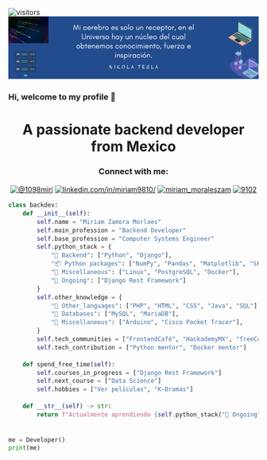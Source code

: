 ![visitors](https://visitor-badge.laobi.icu/badge?page_id=page.id)
![M](Banner_Github.png)
### Hi, welcome to my profile 👋

<h1 align="center">A passionate backend developer from Mexico</h1>

<!--
**miri9810/miri9810** is a ✨ _special_ ✨ repository because its `README.md` (this file) appears on your GitHub profile.

Here are some ideas to get you started:

- 🔭 I’m currently working on **My Money Project**
- 🌱 I’m currently learning **Django Rest Framework**
- 👯 I’m looking to study with **Hackademy and HackWomen**
- 🤔 I’m looking for help with ...
- 💬 Ask me about ...
- 📫 How to reach me: ...
- 😄 Pronouns: ...
- ⚡ Fun fact: ...-->

<h3 align="center">Connect with me:</h3>
<p align="center">
<a href="https://twitter.com/@1098miri" target="blank"><img align="center" src="https://raw.githubusercontent.com/rahuldkjain/github-profile-readme-generator/master/src/images/icons/Social/twitter.svg" alt="@1098miri" height="30" width="40" /></a>
<a href="https://linkedin.com/in/linkedin.com/in/miriam9810/" target="blank"><img align="center" src="https://raw.githubusercontent.com/rahuldkjain/github-profile-readme-generator/master/src/images/icons/Social/linked-in-alt.svg" alt="linkedin.com/in/miriam9810/" height="30" width="40" /></a>
<a href="https://instagram.com/miriam_moraleszam" target="blank"><img align="center" src="https://raw.githubusercontent.com/rahuldkjain/github-profile-readme-generator/master/src/images/icons/Social/instagram.svg" alt="miriam_moraleszam" height="30" width="40" /></a>
<a href="https://discord.gg/9102" target="blank"><img align="center" src="https://raw.githubusercontent.com/rahuldkjain/github-profile-readme-generator/master/src/images/icons/Social/discord.svg" alt="9102" height="30" width="40" /></a>
</p>


``` python
class backdev:
    def __init__(self):
        self.name = "Miriam Zamora Morlaes"
        self.main_profession = "Backend Developer"
        self.base_profession = "Computer Systems Engineer"
        self.python_stack = {
            "🔧 Backend": ["Python", "Django"],
            "📦 Python packages": ["NumPy", "Pandas", "Matplotlib", "Sklearn"],
            "🧵 Miscellaneous": ["Linux", "PostgreSQL", "Docker"],
            "📌 Ongoing": ["Django Rest Framework"]
        }
        self.other_knowledge = {
            "🔧 Other_languages": ["PHP", "HTML", "CSS", "Java", "SQL"],
            "💾 Databases": ["MySQL", "MariaDB"],
            "🧵 Miscellaneous": ["Arduino", "Cisco Packet Tracer"],
        }
        self.tech_communities = ["FrontendCafé", "HackademyMX", "freeCodeCamp (FCC)"]
        self.tech_contribution = ["Python mentor", "Docker mentor"]

    def spend_free_time(self):
        self.courses_in_progress = ["Django Rest Framework"]
        self.next_course = ["Data Science"]
        self.hobbies = ["Ver películas", "K-Dramas"]

    def __str__(self) -> str:
        return f"Actualmente aprendiendo {self.python_stack("📌 Ongoing")[0]}"


me = Developer()
print(me)
```